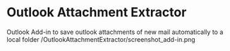 # Outlook Attachment Extractor
Outlook Add-in to save outlook attachments of new mail automatically to a local folder
/OutlookAttachmentExtractor/screenshot_add-in.png
